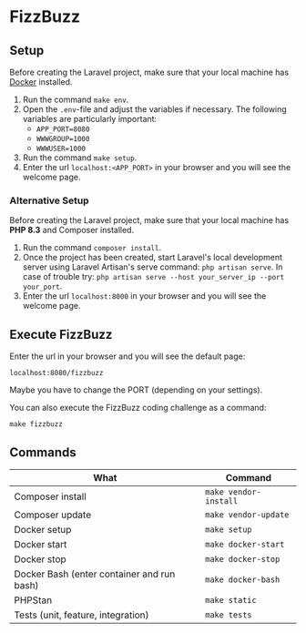 # FizzBuzz

## Setup

Before creating the Laravel project, make sure that your local machine has [Docker](https://docs.docker.com/get-docker/)
installed.

1. Run the command `make env`.
2. Open the `.env`-file and adjust the variables if necessary. The following variables are particularly important:
    - `APP_PORT=8080`
    - `WWWGROUP=1000`
    - `WWWUSER=1000`
3. Run the command `make setup`.
4. Enter the url `localhost:<APP_PORT>` in your browser and you will see the welcome page.

### Alternative Setup

Before creating the Laravel project, make sure that your local machine has __PHP 8.3__ and Composer installed.

1. Run the command `composer install`.
2. Once the project has been created, start Laravel's local development server using Laravel Artisan's serve
   command: `php artisan serve`. In case of trouble try: `php artisan serve --host your_server_ip --port your_port`.
3. Enter the url `localhost:8000` in your browser and you will see the welcome page.

## Execute FizzBuzz

Enter the url in your browser and you will see the default page:

    localhost:8080/fizzbuzz

Maybe you have to change the PORT (depending on your settings).

You can also execute the FizzBuzz coding challenge as a command:

    make fizzbuzz

## Commands

| What                                       | Command               |
|--------------------------------------------|-----------------------|
| Composer install                           | `make vendor-install` |
| Composer update                            | `make vendor-update`  |
| Docker setup                               | `make setup`          |
| Docker start                               | `make docker-start`   |
| Docker stop                                | `make docker-stop`    |
| Docker Bash (enter container and run bash) | `make docker-bash`    |
| PHPStan                                    | `make static`         |
| Tests (unit, feature, integration)         | `make tests`          |